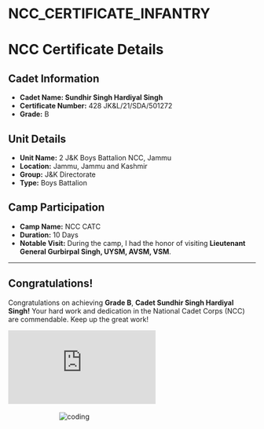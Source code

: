 # NCC_CERTIFICATE_INFANTRY
# NCC Certificate Details

## Cadet Information
- **Cadet Name:  Sundhir Singh Hardiyal Singh**
- **Certificate Number:** 428 JK&L/21/SDA/501272
- **Grade:** B

## Unit Details
- **Unit Name:** 2 J&K Boys Battalion NCC, Jammu
- **Location:** Jammu, Jammu and Kashmir
- **Group:** J&K Directorate
- **Type:** Boys Battalion

## Camp Participation
- **Camp Name:** NCC CATC
- **Duration:** 10 Days
- **Notable Visit:** During the camp, I had the honor of visiting **Lieutenant General Gurbirpal Singh, UYSM, AVSM, VSM**.

---

## Congratulations!
Congratulations on achieving **Grade B**, **Cadet Sundhir Singh Hardiyal Singh!** Your hard work and dedication in the National Cadet Corps (NCC) are commendable. Keep up the great work!

![Logo](https://github.com/hppy7/NCC_CERTIFICATE_INFANTRY/blob/main/ncc%20certificate.pdf)




<img align="right" alt="coding" width="400" src="https://qph.cf2.quoracdn.net/main-qimg-e2167f632ce4d0a3d8e395d717a56037-lq">

